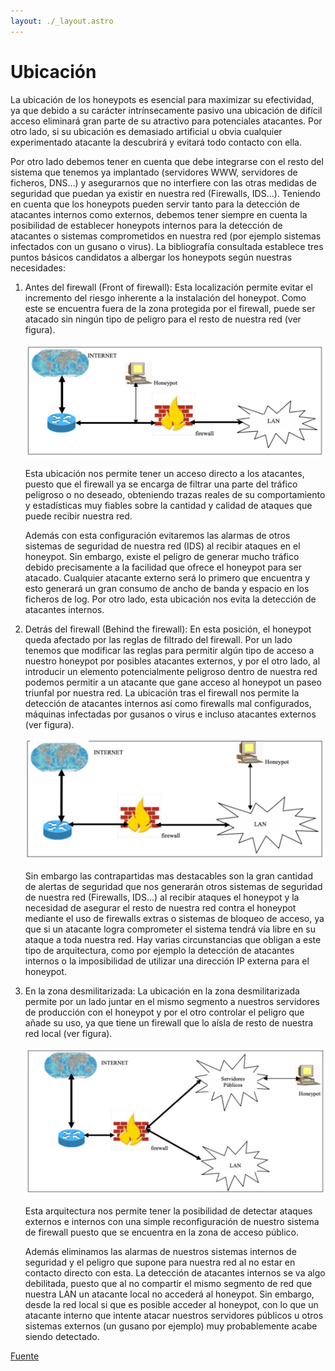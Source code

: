 ```yaml
---
layout: ./_layout.astro
---
```


# Ubicación

La ubicación de los honeypots es esencial para maximizar su efectividad, ya que debido a su carácter intrínsecamente pasivo una ubicación de difícil acceso eliminará gran parte de su atractivo para potenciales atacantes. Por otro lado, si su ubicación es demasiado artificial u obvia cualquier experimentado atacante la descubrirá y evitará todo contacto con ella.

Por otro lado debemos tener en cuenta que debe integrarse con el resto del sistema que tenemos ya implantado (servidores WWW, servidores de ficheros, DNS…) y asegurarnos que no interfiere con las otras medidas de seguridad que puedan ya existir en nuestra red (Firewalls, IDS…). Teniendo en cuenta que los honeypots pueden servir tanto para la detección de atacantes internos como externos, debemos tener siempre en cuenta la posibilidad de establecer honeypots internos para la detección de atacantes o sistemas comprometidos en nuestra red (por ejemplo sistemas infectados con un gusano o virus). La bibliografía consultada establece tres puntos básicos candidatos a albergar los honeypots según nuestras necesidades:

1. Antes del firewall (Front of firewall): Esta localización permite evitar el incremento del riesgo inherente a la instalación del honeypot. Como este se encuentra fuera de la zona protegida por el firewall, puede ser atacado sin ningún tipo de peligro para el resto de nuestra red (ver figura).

   ![Diagrama de la ubicación: Antes del firewall.](../../assets/honey-nets/location-1.png)

   Esta ubicación nos permite tener un acceso directo a los atacantes, puesto que el firewall ya se encarga de filtrar una parte del tráfico peligroso o no deseado, obteniendo trazas reales de su comportamiento y estadísticas muy fiables sobre la cantidad y calidad de ataques que puede recibir nuestra red.

   Además con esta configuración evitaremos las alarmas de otros sistemas de seguridad de nuestra red (IDS) al recibir ataques en el honeypot. Sin embargo, existe el peligro de generar mucho tráfico debido precisamente a la facilidad que ofrece el honeypot para ser atacado. Cualquier atacante externo será lo primero que encuentra y esto generará un gran consumo de ancho de banda y espacio en los ficheros de log. Por otro lado, esta ubicación nos evita la detección de atacantes internos.

2. Detrás del firewall (Behind the firewall): En esta posición, el honeypot queda afectado por las reglas de filtrado del firewall. Por un lado tenemos que modificar las reglas para permitir algún tipo de acceso a nuestro honeypot por posibles atacantes externos, y por el otro lado, al introducir un elemento potencialmente peligroso dentro de nuestra red podemos permitir a un atacante que gane acceso al honeypot un paseo triunfal por nuestra red. La ubicación tras el firewall nos permite la detección de atacantes internos así como firewalls mal configurados, máquinas infectadas por gusanos o virus e incluso atacantes externos (ver figura).

   ![Diagrama de la ubicación: Detrás del firewall.](../../assets/honey-nets/location-2.png)

   Sin embargo las contrapartidas mas destacables son la gran cantidad de alertas de seguridad que nos generarán otros sistemas de seguridad de nuestra red (Firewalls, IDS…) al recibir ataques el honeypot y la necesidad de asegurar el resto de nuestra red contra el honeypot mediante el uso de firewalls extras o sistemas de bloqueo de acceso, ya que si un atacante logra comprometer el sistema tendrá vía libre en su ataque a toda nuestra red. Hay varias circunstancias que obligan a este tipo de arquitectura, como por ejemplo la detección de atacantes internos o la imposibilidad de utilizar una dirección IP externa para el honeypot.

3. En la zona desmilitarizada: La ubicación en la zona desmilitarizada permite por un lado juntar en el mismo segmento a nuestros servidores de producción con el honeypot y por el otro controlar el peligro que añade su uso, ya que tiene un firewall que lo aísla de resto de nuestra red local (ver figura).

   ![Diagrama de la ubicación: En la zona desmilitarizada.](../../assets/honey-nets/location-3.png)

   Esta arquitectura nos permite tener la posibilidad de detectar ataques externos e internos con una simple reconfiguración de nuestro sistema de firewall puesto que se encuentra en la zona de acceso público.

   Además eliminamos las alarmas de nuestros sistemas internos de seguridad y el peligro que supone para nuestra red al no estar en contacto directo con esta. La detección de atacantes internos se va algo debilitada, puesto que al no compartir el mismo segmento de red que nuestra LAN un atacante local no accederá al honeypot. Sin embargo, desde la red local si que es posible acceder al honeypot, con lo que un atacante interno que intente atacar nuestros servidores públicos u otros sistemas externos (un gusano por ejemplo) muy probablemente acabe siendo detectado.

[Fuente](https://www.cs.upc.edu/~gabriel/files/DEA-es-4HoneypotsyHoneynets.pdf)
